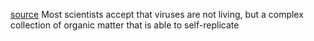 [source](https://www.youtube.com/watch?v=7KXHwhTghWI)
Most scientists accept that viruses are not living, but a complex collection of organic matter that is able to self-replicate